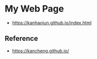 # My Web Page

- https://kanhaojun.github.io/index.html

## Reference

- https://kancheng.github.io/
